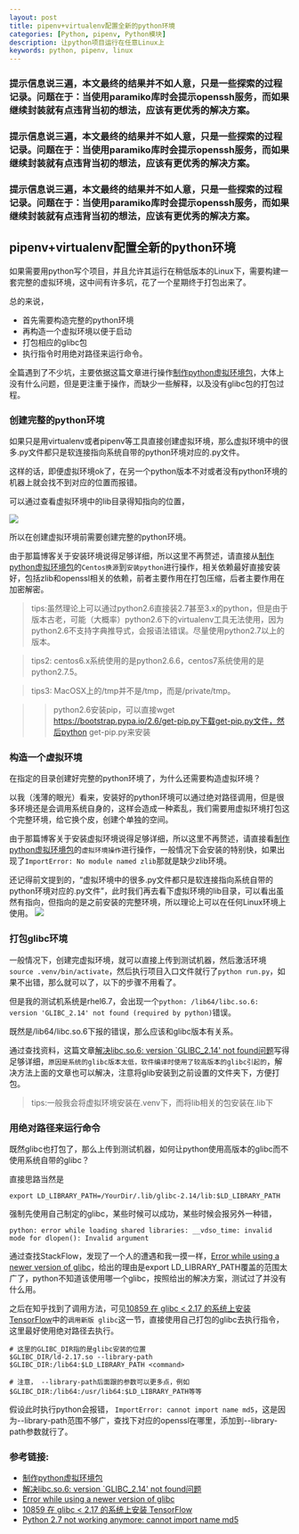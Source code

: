 ```yaml
---
layout: post
title: pipenv+virtualenv配置全新的python环境
categories: [Python, pipenv, Python模块]
description: 让python项目运行在任意Linux上
keywords: python, pipenv, linux
---
```


### 提示信息说三遍，本文最终的结果并不如人意，只是一些探索的过程记录。问题在于：当使用paramiko库时会提示openssh服务，而如果继续封装就有点违背当初的想法，应该有更优秀的解决方案。


### 提示信息说三遍，本文最终的结果并不如人意，只是一些探索的过程记录。问题在于：当使用paramiko库时会提示openssh服务，而如果继续封装就有点违背当初的想法，应该有更优秀的解决方案。

### 提示信息说三遍，本文最终的结果并不如人意，只是一些探索的过程记录。问题在于：当使用paramiko库时会提示openssh服务，而如果继续封装就有点违背当初的想法，应该有更优秀的解决方案。

## pipenv+virtualenv配置全新的python环境

如果需要用python写个项目，并且允许其运行在稍低版本的Linux下，需要构建一套完整的虚拟环境，这中间有许多坑，花了一个星期终于打包出来了。

总的来说，

- 首先需要构造完整的python环境
- 再构造一个虚拟环境以便于启动
- 打包相应的glibc包
- 执行指令时用绝对路径来运行命令。

全篇遇到了不少坑，主要依据这篇文章进行操作[制作python虚拟环境包](https://seekplum.github.io/virtualenv/)，大体上没有什么问题，但是更注重于操作，而缺少一些解释，以及没有glibc包的打包过程。

### 创建完整的python环境

如果只是用virtualenv或者pipenv等工具直接创建虚拟环境，那么虚拟环境中的很多.py文件都只是软连接指向系统自带的python环境对应的.py文件。

这样的话，即便虚拟环境ok了，在另一个python版本不对或者没有python环境的机器上就会找不到对应的位置而报错。

可以通过查看虚拟环境中的lib目录得知指向的位置，

![](http://pkxuy5e31.bkt.clouddn.com/virtual_env_ref_to_system_env.png)

所以在创建虚拟环境前需要创建完整的python环境。

由于那篇博客关于安装环境说得足够详细，所以这里不再赘述，请直接从[制作python虚拟环境包](https://seekplum.github.io/virtualenv/)的`Centos换源`到`安装python`进行操作，相关依赖最好直接安装好，包括zlib和openssl相关的依赖，前者主要作用在打包压缩，后者主要作用在加密解密。

> tips:虽然理论上可以通过python2.6直接装2.7甚至3.x的python，但是由于版本古老，可能（大概率）python2.6下的virtualenv工具无法使用，因为python2.6不支持字典推导式，会报语法错误。尽量使用python2.7以上的版本。

> tips2: centos6.x系统使用的是python2.6.6，centos7系统使用的是python2.7.5。

> tips3: MacOSX上的/tmp并不是/tmp，而是/private/tmp。

>> python2.6安装pip，可以直接wget https://bootstrap.pypa.io/2.6/get-pip.py下载get-pip.py文件，然后python get-pip.py来安装

### 构造一个虚拟环境

在指定的目录创建好完整的python环境了，为什么还需要构造虚拟环境？

以我（浅薄的眼光）看来，安装好的python环境可以通过绝对路径调用，但是很多环境还是会调用系统自身的，这样会造成一种紊乱，我们需要用虚拟环境打包这个完整环境，给它换个皮，创建个单独的空间。

由于那篇博客关于安装虚拟环境说得足够详细，所以这里不再赘述，请直接看[制作python虚拟环境包](https://seekplum.github.io/virtualenv/)的`虚拟环境操作`进行操作，一般情况下会安装的特别快，如果出现了`ImportError: No module named zlib`那就是缺少zlib环境。

还记得前文提到的，“虚拟环境中的很多.py文件都只是软连接指向系统自带的python环境对应的.py文件”，此时我们再去看下虚拟环境的lib目录，可以看出虽然有指向，但指向的是之前安装的完整环境，所以理论上可以在任何Linux环境上使用。
![](http://pkxuy5e31.bkt.clouddn.com/virtual_venv_ref_to_now_dir.png)

### 打包glibc环境

一般情况下，创建完虚拟环境，就可以直接上传到测试机器，然后激活环境`source .venv/bin/activate`，然后执行项目入口文件就行了`python run.py`，如果不出错，那么就可以了，以下的步骤不用看了。

但是我的测试机系统是rhel6.7，会出现一个`python: /lib64/libc.so.6: version 'GLIBC_2.14' not found (required by python)`错误。

既然是/lib64/libc.so.6下报的错误，那么应该和glibc版本有关系。

通过查找资料，这篇文章[解决libc.so.6: version \`GLIBC_2.14' not found问题](https://blog.csdn.net/cpplang/article/details/8462768)写得足够详细，`原因是系统的glibc版本太低，软件编译时使用了较高版本的glibc引起的`，解决方法上面的文章也可以解决，注意将glib安装到之前设置的文件夹下，方便打包。

> tips:一般我会将虚拟环境安装在.venv下，而将lib相关的包安装在.lib下

### 用绝对路径来运行命令

既然glibc也打包了，那么上传到测试机器，如何让python使用高版本的glibc而不使用系统自带的glibc？

直接思路当然是

```
export LD_LIBRARY_PATH=/YourDir/.lib/glibc-2.14/lib:$LD_LIBRARY_PATH
```

强制先使用自己制定的glibc，某些时候可以成功，某些时候会报另外一种错，

```
python: error while loading shared libraries: __vdso_time: invalid mode for dlopen(): Invalid argument
```

通过查找StackFlow，发现了一个人的遭遇和我一摸一样，[Error while using a newer version of glibc](https://stackoverflow.com/questions/40932215/error-while-using-a-newer-version-of-glibc)，给出的理由是export LD\_LIBRARY_PATH覆盖的范围太广了，python不知道该使用哪一个glibc，按照给出的解决方案，测试过了并没有什么用。

之后在知乎找到了调用方法，可见[10859 在 glibc < 2.17 的系统上安装 TensorFlow](https://zhuanlan.zhihu.com/p/33059558)中的`调用新版 glibc`这一节，直接使用自己打包的glibc去执行指令，这里最好使用绝对路径去执行。

```
# 这里的GLIBC_DIR指的是glibc安装的位置
$GLIBC_DIR/ld-2.17.so --library-path $GLIBC_DIR:/lib64:$LD_LIBRARY_PATH <command>

# 注意， --library-path后面跟的参数可以更多点，例如$GLIBC_DIR:/lib64:/usr/lib64:$LD_LIBRARY_PATH等等
```

假设此时执行python会报错，
`ImportError: cannot import name md5`，这是因为--library-path范围不够广，查找下对应的openssl在哪里，添加到--library-path参数就行了。

### 参考链接:

  - [制作python虚拟环境包](https://seekplum.github.io/virtualenv/)
  - [解决libc.so.6: version \`GLIBC_2.14' not found问题](https://blog.csdn.net/cpplang/article/details/8462768)
  - [Error while using a newer version of glibc](https://stackoverflow.com/questions/40932215/error-while-using-a-newer-version-of-glibc)
  - [10859 在 glibc < 2.17 的系统上安装 TensorFlow](https://zhuanlan.zhihu.com/p/33059558)
  - [Python 2.7 not working anymore: cannot import name md5](https://stackoverflow.com/questions/47884422/python-2-7-not-working-anymore-cannot-import-name-md5)
